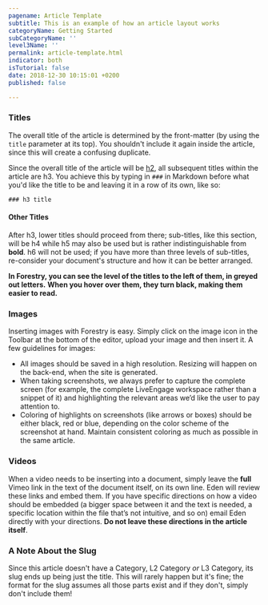 ```yaml
---
pagename: Article Template
subtitle: This is an example of how an article layout works
categoryName: Getting Started
subCategoryName: ''
level3Name: ''
permalink: article-template.html
indicator: both
isTutorial: false
date: 2018-12-30 10:15:01 +0200
published: false

---
```

### Titles

The overall title of the article is determined by the front-matter (by using the `title` parameter at its top). You shouldn't include it again inside the article, since this will create a confusing duplicate.

Since the overall title of the article will be [h2](https://www.quackit.com/html/tags/html_h2_tag.cfm), all subsequent titles within the article are h3. You achieve this by typing in `###` in Markdown before what you'd like the title to be and leaving it in a row of its own, like so:

`### h3 title`

#### Other Titles

After h3, lower titles should proceed from there; sub-titles, like this section, will be h4 while h5 may also be used but is rather indistinguishable from **bold**. h6 will not be used; if you have more than three levels of sub-titles, re-consider your document's structure and how it can be better arranged.

**In Forestry, you can see the level of the titles to the left of them, in greyed out letters.** **When you hover over them, they turn black, making them easier to read.**

### Images

Inserting images with Forestry is easy. Simply click on the image icon in the Toolbar at the bottom of the editor, upload your image and then insert it.  A few guidelines for images:

* All images should be saved in a high resolution. Resizing will happen on the back-end, when the site is generated.
* When taking screenshots, we always prefer to capture the complete screen (for example, the complete LiveEngage workspace rather than a snippet of it) and highlighting the relevant areas we’d like the user to pay attention to.
* Coloring of highlights on screenshots (like arrows or boxes) should be either black, red or blue, depending on the color scheme of the screenshot at hand. Maintain consistent coloring as much as possible in the same article.

### Videos

When a video needs to be inserting into a document, simply leave the **full** Vimeo link in the text of the document itself, on its own line. Eden will review these links and embed them. If you have specific directions on how a video should be embedded (a bigger space between it and the text is needed, a specific location within the file that’s not intuitive, and so on) email Eden directly with your directions. **Do not leave these directions in the article itself**.

### A Note About the Slug

Since this article doesn't have a Category, L2 Category _or_ L3 Category, its slug ends up being just the title. This will rarely happen but it's fine; the format for the slug assumes all those parts exist and if they don't, simply don't include them!